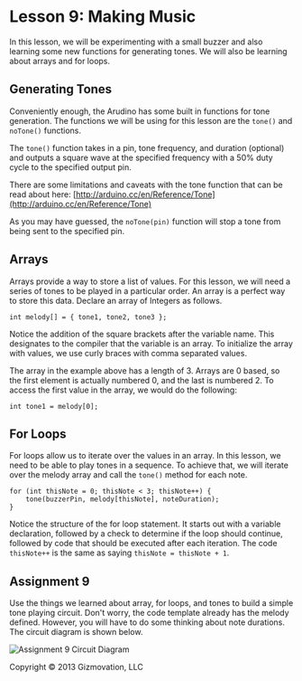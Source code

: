 # Lesson 9: Making Music

In this lesson, we will be experimenting with a small buzzer and also learning some new functions for generating tones. We will also be learning about arrays and for loops.

## Generating Tones

Conveniently enough, the Arudino has some built in functions for tone generation. The functions we will be using for this lesson are the ```tone()``` and ```noTone()``` functions.

The ```tone()``` function takes in a pin, tone frequency, and duration (optional) and outputs a square wave at the specified frequency with a 50% duty cycle to the specified output pin.

There are some limitations and caveats with the tone function that can be read about here: [http://arduino.cc/en/Reference/Tone](http://arduino.cc/en/Reference/Tone)

As you may have guessed, the ```noTone(pin)``` function will stop a tone from being sent to the specified pin.

## Arrays

Arrays provide a way to store a list of values. For this lesson, we will need a series of tones to be played in a particular order. An array is a perfect way to store this data. Declare an array of Integers as follows.

```int melody[] = { tone1, tone2, tone3 };```

Notice the addition of the square brackets after the variable name. This designates to the compiler that the variable is an array. To initialize the array with values, we use curly braces with comma separated values.

The array in the example above has a length of 3. Arrays are 0 based, so the first element is actually numbered 0, and the last is numbered 2. To access the first value in the array, we would do the following:

```int tone1 = melody[0];```

## For Loops

For loops allow us to iterate over the values in an array. In this lesson, we need to be able to play tones in a sequence. To achieve that, we will iterate over the melody array and call the ```tone()``` method for each note.

```
for (int thisNote = 0; thisNote < 3; thisNote++) {
	tone(buzzerPin, melody[thisNote], noteDuration);
}
```

Notice the structure of the for loop statement. It starts out with a variable declaration, followed by a check to determine if the loop should continue, followed by code that should be executed after each iteration. The code ```thisNote++``` is the same as saying ```thisNote = thisNote + 1```.

## Assignment 9

Use the things we learned about array, for loops, and tones to build a simple tone playing circuit. Don't worry, the code template already has the melody defined. However, you will have to do some thinking about note durations. The circuit diagram is shown below.

![Assignment 9 Circuit Diagram](9_making_music_bb.png)

Copyright © 2013 Gizmovation, LLC